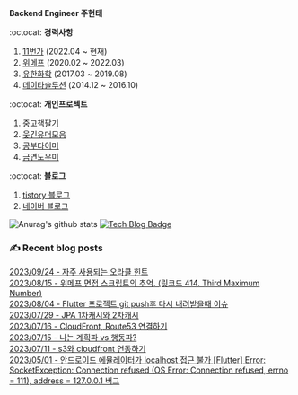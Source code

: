 
**Backend Engineer 주현태**

:octocat: **경력사항**

1. [11번가](https://11st.co.kr/) (2022.04 ~ 현재)  
2. [위메프](http://www.wemakeprice.com) (2020.02 ~ 2022.03)  
3. [유한화학](http://www.yuhanchem.co.kr) (2017.03 ~ 2019.08)  
4. [데이타솔루션](http://www.datasolution.kr/) (2014.12 ~ 2016.10)    

:octocat: **개인프로젝트**

1. [중고책팔기](https://play.google.com/store/apps/details?id=com.copocalypse.bookseller)
2. [웃긴유머모음](https://play.google.com/store/apps/details?id=com.copocalypse.humorcrCrawlingWeb)
3. [공부타이머](https://play.google.com/store/apps/details?id=com.tistory.mythinkwrite.studytimer)
4. [금연도우미](https://play.google.com/store/apps/details?id=com.tistory.honeyinfo7.stopsmoking)

:octocat: **블로그**
1. [tistory 블로그](https://honeyinfo7.tistory.com/)
2. [네이버 블로그](https://blog.naver.com/jabel123)

![Anurag's github stats](https://github-readme-stats.vercel.app/api?username=jabel123&show_icons=true&theme=radical)
[![Tech Blog Badge](http://img.shields.io/badge/-Tech%20blog-black?style=flat-square&logo=github&link=https://honeyinfo7.tistory.com/)](https://honeyinfo7.tistory.com/)  


### ✍ Recent blog posts 
[2023/09/24 - 자주 사용되는 오라클 힌트](https://honeyinfo7.tistory.com/344) <br/>
[2023/08/15 - 위메프 면접 스크립트의 추억. (릿코드 414. Third Maximum Number)](https://honeyinfo7.tistory.com/343) <br/>
[2023/08/04 - Flutter 프로젝트 git push후 다시 내려받을때 이슈](https://honeyinfo7.tistory.com/342) <br/>
[2023/07/29 - JPA 1차캐시와 2차캐시](https://honeyinfo7.tistory.com/341) <br/>
[2023/07/16 - CloudFront, Route53 연결하기](https://honeyinfo7.tistory.com/340) <br/>
[2023/07/15 - 나는 계획파 vs 행동파?](https://honeyinfo7.tistory.com/339) <br/>
[2023/07/11 - s3와 cloudfront 연동하기](https://honeyinfo7.tistory.com/338) <br/>
[2023/05/01 - 안드로이드 에뮬레이터가 localhost 접근 불가 [Flutter] Error: SocketException: Connection refused (OS Error: Connection refused, errno = 111), address = 127.0.0.1 버그](https://honeyinfo7.tistory.com/337) <br/>
